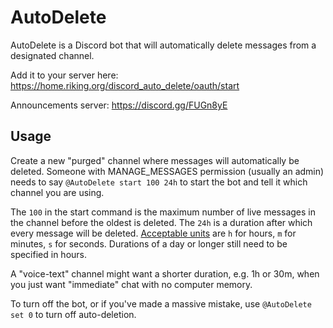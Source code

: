 # AutoDelete

AutoDelete is a Discord bot that will automatically delete messages from a designated channel.

Add it to your server here: https://home.riking.org/discord_auto_delete/oauth/start

Announcements server: https://discord.gg/FUGn8yE

## Usage

Create a new "purged" channel where messages will automatically be deleted. Someone with MANAGE_MESSAGES permission (usually an admin) needs to say `@AutoDelete start 100 24h` to start the bot and tell it which channel you are using.

The `100` in the start command is the maximum number of live messages in the channel before the oldest is deleted.
The `24h` is a duration after which every message will be deleted. [Acceptable units](https://godoc.org/time#ParseDuration) are `h` for hours, `m` for minutes, `s` for seconds. Durations of a day or longer still need to be specified in hours.

A "voice-text" channel might want a shorter duration, e.g. 1h or 30m, when you just want "immediate" chat with no computer memory.

To turn off the bot, or if you've made a massive mistake, use `@AutoDelete set 0` to turn off auto-deletion.
